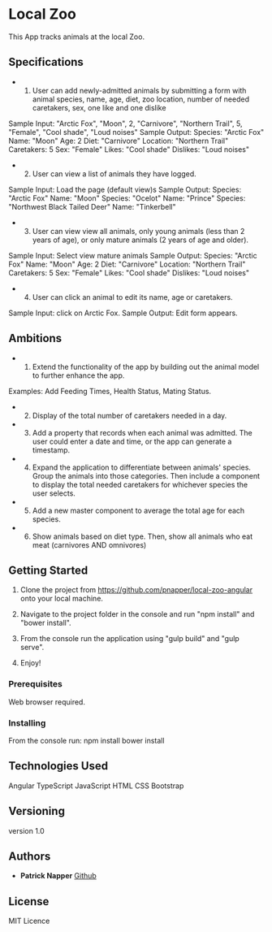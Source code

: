 # Local Zoo

This App tracks animals at the local Zoo.

## Specifications

* 1. User can add newly-admitted animals by submitting a form with animal species, name, age, diet, zoo location, number of needed caretakers, sex, one like and one dislike

 Sample Input: "Arctic Fox", "Moon", 2, "Carnivore", "Northern Trail", 5, "Female", "Cool shade", "Loud noises"
 Sample Output:
  Species: "Arctic Fox"
  Name: "Moon"
  Age: 2
  Diet: "Carnivore"
  Location: "Northern Trail"
  Caretakers: 5
  Sex: "Female"
  Likes: "Cool shade"
  Dislikes: "Loud noises"

* 2. User can view a list of animals they have logged.

 Sample Input: Load the page (default view)s
 Sample Output:
  Species: "Arctic Fox"
  Name: "Moon"
  Species: "Ocelot"
  Name: "Prince"
  Species: "Northwest Black Tailed Deer"
  Name: "Tinkerbell"

* 3. User can view view all animals, only young animals (less than 2 years of age), or only mature animals (2 years of age and older).

 Sample Input: Select view mature animals
 Sample Output:
   Species: "Arctic Fox"
   Name: "Moon"
   Age: 2
   Diet: "Carnivore"
   Location: "Northern Trail"
   Caretakers: 5
   Sex: "Female"
   Likes: "Cool shade"
   Dislikes: "Loud noises"

* 4. User can click an animal to edit its name, age or caretakers.

 Sample Input: click on Arctic Fox.
 Sample Output: Edit form appears.

 ## Ambitions

 * 1. Extend the functionality of the app by building out the animal model to further enhance the app.

  Examples: Add Feeding Times, Health Status, Mating Status.

 * 2. Display of the total number of caretakers needed in a day.

 * 3. Add a property that records when each animal was admitted. The user could enter a date and time, or the app can generate a timestamp.

 * 4. Expand the application to differentiate between animals' species. Group the animals into those categories. Then include a component to display the total needed caretakers for whichever species the user selects.

 * 5. Add a new master component to average the total age for each species.

 * 6. Show animals based on diet type. Then, show all animals who eat meat (carnivores AND omnivores)

## Getting Started

1. Clone the project from https://github.com/pnapper/local-zoo-angular onto your local machine.

2. Navigate to the project folder in the console and run "npm install" and "bower install".

3. From the console run the application using "gulp build" and "gulp serve".

4. Enjoy!

### Prerequisites

Web browser required.

### Installing

From the console run:
npm install
bower install

## Technologies Used

Angular
TypeScript
JavaScript
HTML
CSS
Bootstrap

## Versioning

version 1.0

## Authors

* **Patrick Napper**  [Github](https://github.com/pnapper)

## License

MIT Licence
